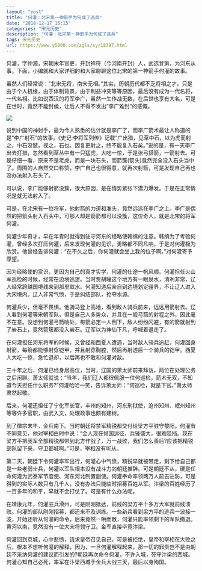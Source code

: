```yaml
---
layout: "post"
title: "何灌：北宋第一神箭手为何成了逃兵"
date: "2018-12-17 16:15"
categories: "宋元历史"
description: "何灌：北宋第一神箭手为何成了逃兵"
tags: 宋元历史
url: https://www.y5000.com/zgls/sy/18397.html
---
```






何灌，字仲源，宋朝末年官吏，开封祥符（今河南开封）人，武选登第，为河东从事。下面，小编就和大家详细的和大家聊聊这位北宋的第一神箭手何灌的故事。

虽然人们经常说：“北宋无将，南宋无相。”其实，历朝历代都不乏将相之才，只是由于个人机缘，由于体制背景，由于利益冲突等等原因，最后没有成为一代名将，一代名相。比如说西汉的将军李广，虽然一生作战无数，在后世也享有大名，可是在世时，竟然不能封侯，让后人不得不发出“李广难封”的感慨。

![](https://img.y5000.com/uploads/allimg/170401/093F24123-0.jpg)

说到中国的神射手，最为今人熟悉的估计就是李广了，而李广箭术最让人称道的是“李广射石”的故事。《史记·李将军列传》记载“广出猎，见草中石，以为虎而射之，中石没镞，视之，石也。因复更射之，终不能复入石矣。”说的是，有一天李广出去打猎，忽然看到草丛中有一只猛虎，大吃一惊，于是张弓搭箭，一箭射去。可是仔细一看，原来不是老虎，而是一块石头，而箭簇(箭头)竟然完全没入石头当中了。周围的人自然交口称赞，李广自己也很得意，就再次射箭，可是发现自己再也没办法射入石头了。

可以说，李广能够射箭没簇，很大原因，是在情势紧张下潜力爆发。于是在正常情况是就无法射入了。

可是，在北宋有一位将军，他射箭的力道和准头，竟然远远在李广之上。李广是偶然的把箭头射入石头中，可那人却是箭箭都可以没簇，这位奇人，就是北宋的将军何灌。

何灌少年奇才，早在年青时就得到驻守河东的经略使韩缜的注意。韩缜为了考验何灌，曾经多次打压何灌，后来发现何灌的见识，勇略都不同凡响，于是对何灌极为欣赏。他曾经告诉何灌：“在不久之后，你何灌就会坐上我的位子啊。”对何灌寄予厚望。

因为经略使的赏识，更因为自己的真才实学，何灌的仕途一帆风顺。何灌担任火山军巡检的时候，经常在边境巡逻。当时贾胡疃这个地方有一眼泉水，清冽非常，辽人经常跨越国境线来到那里取水。何灌知道后亲自到边境划定疆界，不让辽人进入大宋境内。辽人非常气愤，于是纠结部队，抢夺水源。

何灌兵少，但毫不畏惧。他骑马登上高地，看到敌人骑兵前来，远远用箭射去。辽人看到何灌等宋朝军队，但是自己人多势众，并且在一般弓箭的射程之外，因此毫不在意。没想到何灌弓箭响处，每箭必定一人倒下，敌人纷纷闪避，有的箭就射到了岩石上，竟然箭簇都没入岩石。辽军以为神仙下凡，呼喊着退走了。

在何灌担任河东将军的时候，又曾经和西夏人遭遇，当时敌人骑兵追赶，何灌回身射箭，每箭都能够射穿铠甲，并且射穿胸膛，然后再射透后一个骑兵的铠甲。西夏人大吃一惊，急忙退却，以后再也不敢和何灌对敌。

三十年之后，何灌已经身居高位，当时，辽国的萧太师前来拜访，两位在处理公务之后闲聊。萧太师就说：“当年，我们辽人都很佩服一位何巡检，箭术无双，不知道今天担任什么职务?”何灌哈哈一笑，告诉萧太师：“何巡检，就是下官。”萧太师肃然起敬。

后来，何灌还担任了宁化军长官，丰州的知州，河东刑狱使，沧州知州、岷州知州等等许多官职，由武入文，处理政事也颇有建树。

到了徽宗末年，金兵南下。当时朝廷将禁军精锐都交付给梁方平驻守黎阳。何灌有不同意见，他对宰相白时中说：“金人现在倾国远征，兵锋盛大，很难阻挡。现在梁方平把我军全部精锐都带到北方作战了，万一战败，我们怎么善后?应该把精锐部队留下来，守卫都城啊。”可是，宰相没有听从。

第二天，朝廷下令何灌率军出行，何灌心中气愤，精锐早就被带走，剩下给自己都是一些老弱士兵，何灌以军队根本没有战斗力向朝廷推辞。可是朝廷不从，硬是任命何灌为武泰军节度使、河东河北制置副使。何灌奉命率领两万人前去驻防，可是得到的实际人数只有几千人，没有办法只能临时招募百姓从军。汴梁的百姓经历了一百多年的和平，早就不会打仗了。可是有什么办法呢。

在靖康元年，何灌驻兵滑州，可是刚刚抵达，前线的梁方平十多万大军就前线溃败。何灌的部队刚刚招募，都还来不及训练。一些新兵看到梁方平的逃兵一波接一波，开始还听从何灌的命令，后来竟然一哄而散，何灌只能率领剩下的军队撤退。黄河以南，竟然没有一位大宋将领守卫。金军直接毕竟汴梁。

何灌回到京城，心中悲愤，请求皇帝召见自己，可是被拒绝，皇帝和宰相在大败之后，根本不想听何灌的解释，因为，一旦何灌解释起来，那一切的罪责岂不是由朝廷不采纳何灌的建议而引发的?朝廷再次命令何灌，不许入城，死守汴梁的西城。何灌心知自己必死，率军在汴梁西城于金兵大战三天，最后以身殉国。
